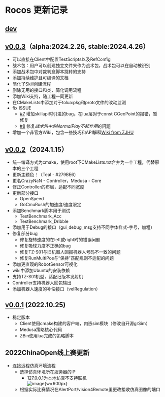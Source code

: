 # Rocos 更新记录

## [**dev**](https://github.com/Robocup-ssl-China/rocos/tree/dev)
## [**v0.0.3**](https://github.com/Robocup-ssl-China/rocos/releases/tag/v0.0.3)（alpha:2024.2.26, stable:2024.4.26）
  * 可以直接在Client中配置TestScripts以及RefConfig
  * 战术包：用户可以创建独立文件夹作为战术包，战术包可以在自动被识别
  * 添加战术包中对裁判盒脚本跳转的支持
  * 添加持续维护且可编译的文档
  * 简化了Skill创建流程
  * 删除无用的接口和类，简化调用流程
  * 添加Wiki支持，随工程一同更新
  * 在CMakeLists中添加对于tolua:pkg和proto文件的改动监测
  * fix ISSUE
    * [#7](https://github.com/Robocup-ssl-China/rocos/issues/7) 增加skillapi时引进的bug，在lua层对于const CGeoPoint的报错，暂修复
    * [#8](https://github.com/Robocup-ssl-China/rocos/issues/8) 修复*战术包中的NormalPlay不起作用*的问题
  * 增加一个非官方Wiki，包含一些技巧和API解释[Wiki from ZJHU](https://rocos.salta.top/)
## [**v0.0.2**](https://github.com/Robocup-ssl-China/rocos/releases/tag/v0.0.2)（2024.1.15）
  * 统一编译方式为cmake，使用root下CMakeLists.txt合并为一个工程，代替原本的三个工程
  * 更新主题色！（Teal - #279BE6）
  * 更名CrazyNaN - Controller，Medusa - Core
  * 修正Controller的布局，适配不同宽度
  * 更新部分接口
    * OpenSpeed
    * GoCmuRush的加速度/速度限定
  * 添加Benchmark脚本用于测试
    * TestBenchmark_Acc
    * TestBenchmark_Dribble
  * 添加用于Debug的接口（gui_debug_msg支持不同字体样式-字号，加粗）
  * 修复部分bug
    * 修复旋转速度的在left或right时的错误问题
    * 修复吸球力度不正确的bug
    * 修复TZ-S01与旧机器人回报机器人号码不一致的问题
    * 修复RunMultiPos与“保持”匹配规则不适配的问题
  * 添加更直观的RobotSensor可视化
  * wiki中添加Ubuntu的安装依赖
  * 支持TZ-S01机型，适配旧版本发射机
  * Controller支持机器人回包输出
  * 添加机器人速度的补偿接口（velRegulation）
## [**v0.0.1**](https://github.com/Robocup-ssl-China/rocos/releases/tag/v0.0.1) (2022.10.25)
  * 稳定版本
    * Client使用cmake构建的客户端，内嵌sim模块（修改自开源grSim）
    * Medusa策略核心代码
    * ZBin使用lua完成的策略脚本

## 2022ChinaOpen线上赛更新
- 连接远程仿真环境流程
  - 选择仿真环境所在服务器的IP
    - 127.0.0.1为本地仿真不支持联机 \
    ![image](../../img/chinaopen2022.jpg){w=600px}
  - 根据实际比赛情况在AlertPort/vision4Remote里更改接收仿真图像的端口